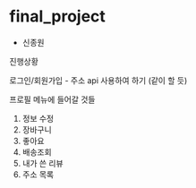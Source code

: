 # final_project


- 신종원

진행상황

로그인/회원가입 - 주소 api 사용하여 하기 (같이 할 듯)



프로필 메뉴에 들어갈 것들 

1. 정보 수정
2. 장바구니
3. 좋아요
4. 배송조회
5. 내가 쓴 리뷰
6. 주소 목록
